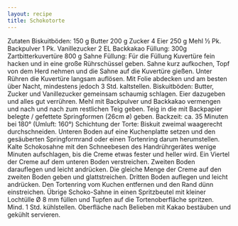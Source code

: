 ```yaml
---
layout: recipe
title: Schokotorte
---
```


Zutaten
Biskuitböden:
150 g Butter
200 g Zucker
4 Eier
250 g Mehl
½ Pk. Backpulver
1 Pk. Vanillezucker
2 EL Backkakao
Füllung:
300g Zartbitterkuvertüre
800 g Sahne
Füllung:
Für die Füllung Kuvertüre fein hacken und in eine große Rührschüssel geben. Sahne kurz aufkochen, Topf von dem Herd nehmen und die Sahne auf die Kuvertüre gießen. Unter Rühren die Kuvertüre langsam auflösen. Mit Folie abdecken und am besten über Nacht, mindestens jedoch 3 Std. kaltstellen.
Biskuitböden:
Butter, Zucker und Vanillezucker gemeinsam schaumig schlagen. Eier dazugeben und alles gut verrühren. Mehl mit Backpulver und Backkakao vermengen und nach und nach zum restlichen Teig geben. Teig in die mit Backpapier belegte / gefettete Springformen (26cm ø) geben.
Backzeit: ca. 35 Minuten bei 180° (Umluft: 160°)
Schichtung der Torte:
Biskuit zweimal waagerecht durchschneiden. Unteren Boden auf eine Kuchenplatte setzen und den gesäuberten Springformrand oder einen Tortenring darum herumstellen. Kalte Schokosahne mit den Schneebesen des Handrührgerätes wenige Minuten aufschlagen, bis die Creme etwas fester und heller wird.
Ein Viertel der Creme auf dem unteren Boden verstreichen. Zweiten Boden darauflegen und leicht andrücken. Die gleiche Menge der Creme auf den zweiten Boden geben und glattstreichen. Dritten Boden auflegen und leicht andrücken. Den Tortenring vom Kuchen entfernen und den Rand dünn einstreichen. Übrige Schoko-Sahne in einen Spritzbeutel mit kleiner Lochtülle Ø 8 mm füllen und Tupfen auf die Tortenoberfläche spritzen. Mind. 1 Std. kühlstellen.
Oberfläche nach Belieben mit Kakao bestäuben und gekühlt servieren.
